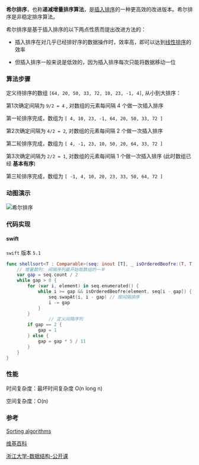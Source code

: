 

**希尔排序**，也称**递减增量排序算法**，是[插入排序](https://zh.wikipedia.org/wiki/插入排序)的一种更高效的改进版本。希尔排序是非稳定排序算法。

希尔排序是基于插入排序的以下两点性质而提出改进方法的：

- 插入排序在对几乎已经排好序的数据操作时，效率高，即可以达到[线性排序](https://zh.wikipedia.org/w/index.php?title=線性排序&action=edit&redlink=1)的效率

- 但插入排序一般来说是低效的，因为插入排序每次只能将数据移动一位

  

### 算法步骤

定义待排序的数组 `[64, 20, 50, 33, 72, 10, 23, -1, 4]`,  从小到大排序：

第1次确定间隔为 `9/2 = 4` , 对数组的元素每间隔 4 个做一次插入排序

第一轮排序完成，数组为 `[ 4, 10, 23, -1, 64, 20, 50, 33, 72 ]`

第2次确定间隔为 `4/2 = 2`, 对数组的元素每间隔 2 个做一次插入排序

第二轮排序完成，数组为 `[ 4, -1, 23, 10, 50, 20, 64, 33, 72 ]`

第3次确定间隔为 `2/2 = 1`, 对数组的元素每间隔 1 个做一次插入排序 (此时数组已经 **基本有序**)

第三轮排序完成，数组为 `[ -1, 4, 10, 20, 23, 33, 50, 64, 72 ]`

### 动图演示

![希尔排序](./../../image/sort/shell-sorting.gif)



### 代码实现

#### swift

`swift` 版本 `5.1`

```swift
func shellsort<T : Comparable>(seq: inout [T], _ isOrderedBeofre:(T, T) -> Bool) {
    // 增量数列: 间隔序列最开始取数组的一半
  	var gap = seq.count / 2
    while gap > 0 {
        for (var i, element) in seq.enumerated() {
            while i >= gap && isOrderedBeofre(element, seq[i - gap]) {
                seq.swapAt(i, i - gap) // 按间隔排序
                i -= gap
            }
        }
				// 定义间隔序列      
        if gap == 2 {
            gap = 1
        } else {
            gap = gap * 5 / 11
        }
    }
}
```



### 性能

时间复杂度：最坏时间复杂度 O(n long n)

空间复杂度：O(n)



### 参考

[Sorting algorithms](http://rosettacode.org/wiki/Sorting_algorithms/Shell_sort)

[维基百科](https://zh.wikipedia.org/wiki/希尔排序)

[浙江大学-数据结构-公开课](https://www.bilibili.com/video/av18586085/?p=107)




